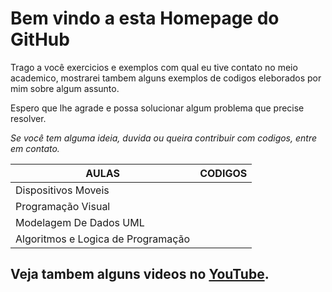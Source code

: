 # Bem vindo a esta Homepage do GitHub

Trago a você exercicios e exemplos com qual eu tive contato no meio academico, mostrarei tambem alguns exemplos de codigos eleborados por mim sobre algum assunto.

Espero que lhe agrade e possa solucionar algum problema que precise resolver.

_Se você tem alguma ideia, duvida ou queira contribuir com codigos, entre em contato._

AULAS|CODIGOS
-----|-------
Dispositivos Moveis|
Programação Visual|
Modelagem De Dados UML|
Algoritmos e Logica de Programação|

##  Veja tambem alguns videos no [YouTube](YouTube).
